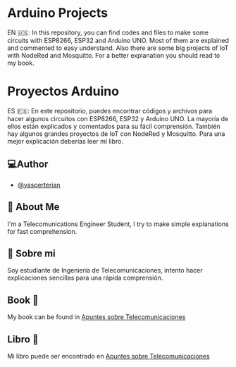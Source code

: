 
# Arduino Projects
EN :us::
In this repository, you can find codes and files to make some circuits with ESP8266, ESP32 and Arduino UNO. Most of them are explained and commented to easy understand. Also there are some big projects of IoT with NodeRed and Mosquitto. For a better explanation you should read to my book.
# Proyectos Arduino
ES :es::
En este repositorio, puedes encontrar códigos y archivos para hacer algunos circuitos con ESP8266, ESP32 y Arduino UNO. La mayoría de ellos están explicados y comentados para su fácil comprensión. También hay algunos grandes proyectos de IoT con NodeRed y Mosquitto. Para una mejor explicación deberías leer mi libro.


## :computer:Author

- [@yasperterian](https://github.com/Yasperterian/)


## 🚀 About Me
I'm a Telecomunications Engineer Student, I try to make simple explanations for fast comprehension.


## 🚀 Sobre mi
Soy estudiante de Ingeniería de Telecomunicaciones, intento hacer explicaciones sencillas para una rápida comprensión.


## Book :blue_book:	
My book can be found in [Apuntes sobre Telecomunicaciones](https://github.com/Yasperterian/TelecomunicationsBook/blob/master/main.pdf)
## Libro :blue_book:
Mi libro puede ser encontrado en [Apuntes sobre Telecomunicaciones](https://github.com/Yasperterian/TelecomunicationsBook/blob/master/main.pdf)